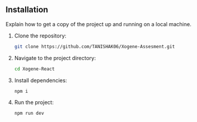 ## Installation

Explain how to get a copy of the project up and running on a local machine.

1. Clone the repository:

    ```sh
    git clone https://github.com/TANISHAK06/Xogene-Assesment.git
    ```

2. Navigate to the project directory:

    ```sh
    cd Xogene-React
    ```

3. Install dependencies:

    ```sh
    npm i
    ```

4. Run the project:

    ```sh
    npm run dev
    ```
